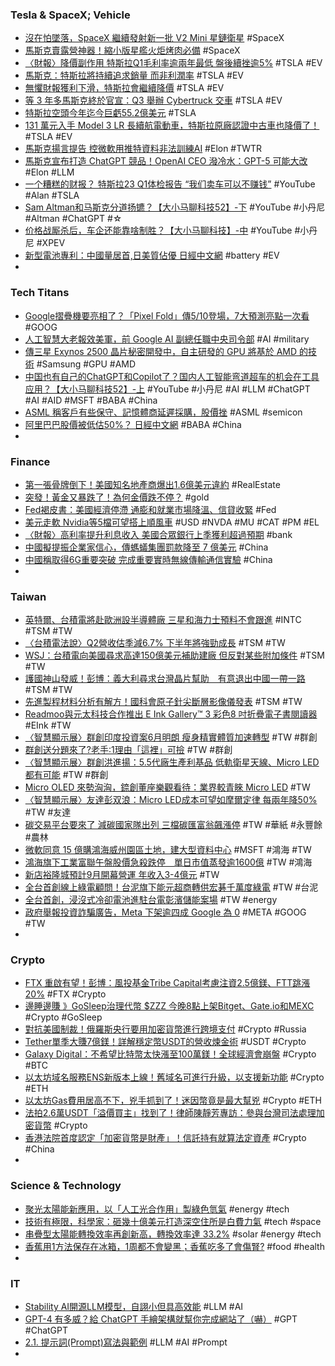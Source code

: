### Tesla & SpaceX; Vehicle
- [沒在怕墜落，SpaceX 繼續發射新一批 V2 Mini 星鏈衛星](https://technews.tw/2023/04/20/spacex-starlink-satellite-v2-mini/) #SpaceX
- [馬斯克賣露營神器！縮小版星艦火炬烤肉必備](https://today.line.me/tw/v2/article/rmyR7NX) #SpaceX
- [〈財報〉降價副作用 特斯拉Q1毛利率逾兩年最低 盤後續挫逾5%](https://news.cnyes.com/news/id/5150512) #TSLA #EV
- [馬斯克：特斯拉將持續追求銷量 而非利潤率](https://m.cnyes.com/news/id/5151072) #TSLA #EV
- [無懼財報獲利下滑，特斯拉會繼續降價](https://finance.technews.tw/2023/04/20/tesla-price-cut-margin-fall/) #TSLA #EV
- [等 3 年多馬斯克終於官宣：Q3 舉辦 Cybertruck 交車](https://technews.tw/2023/04/20/elon-musk-announces-tesla-cybertruck-delivery-event-in-third-quarter-of-2023/) #TSLA #EV
- [特斯拉空頭今年迄今巨虧55.2億美元](https://news.cnyes.com/news/id/5150507) #TSLA
- [131 萬元入手 Model 3 LR 長續航電動車，特斯拉原廠認證中古車也降價了！](https://www.ddcar.com.tw/article/34959) #TSLA #EV
- [馬斯克揚言提告 控微軟用推特資料非法訓練AI](https://news.cnyes.com/news/id/5150537) #Elon #TWTR
- [馬斯克宣布打造 ChatGPT 競品！OpenAI CEO 潑冷水：GPT-5 可能大改](https://technews.tw/2023/04/20/musk-vs-openai-chatgpt/) #Elon #LLM
- [一个糟糕的财报？ 特斯拉23 Q1体检报告 “我们卖车可以不赚钱”](https://www.youtube.com/watch?v=LAJWgb2rqj8) #YouTube #Alan #TSLA
- [Sam Altman和马斯克分道扬镳？【大小马聊科技52】-下](https://www.youtube.com/watch?v=OvEvXy47RDQ) #YouTube #小丹尼 #Altman #ChatGPT #☆
- [价格战厮杀后，车企还能靠啥制胜？【大小马聊科技】-中](https://www.youtube.com/watch?v=ErGgVMAwjSk) #YouTube #小丹尼 #XPEV
- [新型電池專利：中國量居首,日美質佔優  日經中文網](https://zh.cn.nikkei.com/industry/scienceatechnology/52106-2023-04-20-05-02-20.html) #battery #EV
-
### Tech Titans
- [Google摺疊機要亮相了？「Pixel Fold」傳5/10登場，7大預測亮點一次看](https://www.bnext.com.tw/article/74903/google-pixel-fold-foldable) #GOOG
- [人工智慧大老報效美軍，前 Google AI 副總任職中央司令部](https://technews.tw/2023/04/20/former-google-ai-vp-joined-uscentcom/) #AI #military
- [傳三星 Exynos 2500 晶片秘密開發中，自主研發的 GPU 將基於 AMD 的技術](https://www.techbang.com/posts/105314-it-is-reported-that-the-samsung-exynos-2500-chip-is-under) #Samsung #GPU #AMD
- [中国也有自己的ChatGPT和Copilot了？国内人工智能弯道超车的机会在工具应用？【大小马聊科技52】-上](https://www.youtube.com/watch?v=ZABeX_OIDXc) #YouTube #小丹尼 #AI #LLM #ChatGPT #AI #AID #MSFT #BABA #China
- [ASML 稱客戶有些保守、記憶體商延遲採購，股價挫](https://finance.technews.tw/2023/04/20/asml-stock-price-0419/) #ASML #semicon
- [阿里巴巴股價被低估50%？  日經中文網](https://zh.cn.nikkei.com/china/ccompany/52086-2023-04-18-05-00-00.html) #BABA #China
-
### Finance
- [第一張骨牌倒下！美國知名地產商爆出1.6億美元違約](https://news.cnyes.com/news/id/5150154) #RealEstate
- [突發！黃金又暴跌了！為何金價跌不停？](https://www.dailyfxasia.com/cn/cmarkets/20230419-23758.html) #gold
- [Fed褐皮書：美國經濟停滯 通膨和就業市場降溫、信貸收緊](https://news.cnyes.com/news/id/5150212) #Fed
- [美元走軟 Nvidia等5檔可望搭上順風車](https://news.cnyes.com/news/id/5150516) #USD #NVDA #MU #CAT #PM #EL
- [〈財報〉高利率提升利息收入 美國合眾銀行上季獲利超過預期](https://news.cnyes.com/news/id/5150178) #bank
- [中國擬提振企業家信心，傳螞蟻集團罰款降至 7 億美元](https://finance.technews.tw/2023/04/19/ant-group-fined-down/) #China
- [中國稱取得6G重要突破 完成重要實時無線傳輸通信實驗](https://m.cnyes.com/news/id/5150201) #China
-
### Taiwan
- [英特爾、台積電將赴歐洲設半導體廠 三星和海力士預料不會跟進](https://news.cnyes.com/news/id/5150859) #INTC #TSM #TW
- [〈台積電法說〉Q2營收估季減6.7% 下半年將強勁成長](https://news.cnyes.com/news/id/5151146) #TSM #TW
- [WSJ：台積電向美國尋求高達150億美元補助建廠 但反對某些附加條件](https://news.cnyes.com/news/id/5150066) #TSM #TW
- [護國神山發威！彭博：義大利尋求台灣晶片幫助　有意退出中國一帶一路](https://tw.nextapple.com/international/20230420/D1B0290A551D5DDA6A189D8D5DA25C9B) #TSM #TW
- [先進製程材料分析有解方！國科會原子針尖斷層影像儀發表](https://technews.tw/2023/04/19/national-science-council-atomic-needle-tip-tomography-released/) #TSM #TW
- [Readmoo與元太科技合作推出 E Ink Gallery™ 3 彩色8 吋折疊電子書閱讀器](https://www.techbang.com/posts/105649-readmoo-cooperated-with-yuantai-technology-to-launch-the-eink) #EInk #TW
- [〈智慧顯示展〉群創印度投資案6月明朗 瘦身精實體質加速轉型](https://m.cnyes.com/news/id/5150414) #TW #群創
- [群創送分題來了?老手:1理由「這裡」可撿](https://ctee.com.tw/news/stocks/846967.html) #TW #群創
- [〈智慧顯示展〉群創洪進揚：5.5代廠生產利基品 低軌衛星天線、Micro LED都有可能](https://news.cnyes.com/news/id/5150139) #TW #群創
- [Micro OLED 來勢洶洶，錼創董座樂觀看待：業界較青睞 Micro LED](https://technews.tw/2023/04/19/playnitride-micro-led-2/) #TW
- [〈智慧顯示展〉友達彭双浪：Micro LED成本可望如摩爾定律 每兩年降50%](https://news.cnyes.com/news/id/5150173) #TW #友達
- [碳交易平台要來了 減碳國家隊出列 三檔碳匯富翁飆漲停](https://news.cnyes.com/news/id/5150858) #TW #華紙 #永豐餘 #農林
- [微軟同意 15 億購鴻海威州園區土地，建大型資料中心](https://technews.tw/2023/04/20/microsoft-agrees-to-buy-50m-foxconn-parcel-in-wisconsin/) #MSFT #鴻海 #TW
- [鴻海旗下工業富聯午盤股價急殺跌停　單日市值蒸發逾1600億](https://tw.nextapple.com/finance/20230419/12180C5EEC718DA3976BF446D9E3689A) #TW #鴻海
- [新店裕隆城預計9月開幕營運 年收入3-4億元](https://news.cnyes.com/news/id/5149865) #TW
- [全台首創線上綠電顧問！台泥旗下能元超商轉供宏碁千萬度綠電](https://technews.tw/2023/04/19/cppa/) #TW #台泥
- [全台首創，浸沒式冷卻電池進駐台電彰濱儲能案場](https://technews.tw/2023/04/19/xing-mobility-immersio/) #TW #energy
- [政府舉報投資詐騙廣告，Meta 下架逾四成 Google 為 0](https://technews.tw/2023/04/19/investment-scam-ads-meta-google/) #META #GOOG #TW
-
### Crypto
- [FTX 重啟有望！彭博：風投基金Tribe Capital考慮注資2.5億鎂、FTT跳漲20%](https://www.blocktempo.com/vc-firm-tribe-capital-considers-raising-250-million/) #FTX #Crypto
- [邊睡邊賺 》GoSleep治理代幣 $ZZZ 今晚8點上架Bitget、Gate.io和MEXC](https://www.blocktempo.com/gosleepzzz-new-listing-on-bitget%E3%80%81gate-io-and-mexc/) #Crypto #GoSleep
- [對抗美國制裁！俄羅斯央行要用加密貨幣進行跨境支付](https://blockcast.it/2023/04/20/russia-plans-to-use-crypto-for-cross-border-deals-says-central-bank/) #Crypto #Russia
- [Tether單季大賺7億鎂！詳解穩定幣USDT的營收煉金術](https://www.blocktempo.com/explain-in-detail-how-to-make-money-with-the-stablecoin-usdt/) #USDT #Crypto
- [Galaxy Digital：不希望比特幣太快漲至100萬鎂！全球經濟會崩盤](https://www.blocktempo.com/dont-want-bitcoin-to-go-up-to-1-million-magnesium-fast/) #Crypto #BTC
- [以太坊域名服務ENS新版本上線！舊域名可進行升級，以支援新功能](https://abmedia.io/new-ens-app-is-live) #Crypto #ETH
- [以太坊Gas費用居高不下，兇手抓到了！迷因幣竟是最大幫兇](https://abmedia.io/why-ethereum-gas-so-high) #Crypto #ETH
- [法拍2.6萬USDT「溢價買主」找到了！律師陳靜芳專訪：參與台灣司法處理加密貨幣](https://www.blocktempo.com/interview-with-attorney-of-law-jing-fang-chena-bout-usdt-foreclosure/) #Crypto
- [香港法院首度認定「加密貨幣是財產」！信託持有就算法定資產](https://www.blocktempo.com/hong-kong-court-ruling-recognizes-the-attribution-of-cryptocurrency-assets/) #Crypto #China
-
### Science & Technology
- [聚光太陽能新應用，以「人工光合作用」製綠色氫氣](https://technews.tw/2023/04/19/solar-dish-reactor-hydrogen/) #energy #tech
- [技術有極限，科學家：砸幾十億美元打造深空住所是白費力氣](https://technews.tw/2023/04/20/human-in-deep-space-need-sustainable-energy/) #tech #space
- [串疊型太陽能轉換效率再創新高，轉換效率達 33.2%](https://technews.tw/2023/04/20/kaust-tandem-solar/) #solar #energy #tech
- [香蕉用1方法保存在冰箱，1周都不會變黑；香蕉吃多了會傷腎?](https://today.line.me/tw/v2/article/zNy82wP) #food #health
-
### IT
- [Stability AI開源LLM模型，自詡小但具高效能](https://www.ithome.com.tw/news/156485) #LLM #AI
- [GPT-4 有多威？給 ChatGPT 手繪架構就幫你完成網站了（嚇）](https://www.kocpc.com.tw/archives/489104) #GPT #ChatGPT
- [2.1. 提示詞(Prompt)寫法與範例](https://ivonblog.com/posts/stable-diffusion-webui-manuals/features/prompt-guide/) #LLM #AI #Prompt
-